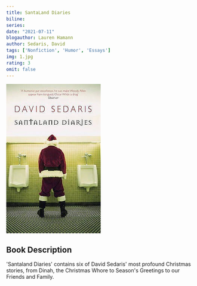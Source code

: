 ```yaml
---
title: SantaLand Diaries
biline:
series: 
date: "2021-07-11"
blogauthor: Lauren Hamann
author: Sedaris, David
tags: ['Nonfiction', 'Humor', 'Essays']
img: 1.jpg
rating: 3
omit: false
---
```


![Book Cover](1.jpg)

## Book Description
'Santaland Diaries' contains six of David Sedaris' most profound Christmas stories, from Dinah, the Christmas Whore to Season's Greetings to our Friends and Family.
